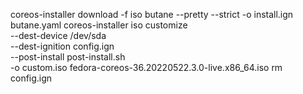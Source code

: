 coreos-installer download -f iso
butane --pretty --strict -o install.ign butane.yaml
coreos-installer iso customize \
    --dest-device /dev/sda \
    --dest-ignition config.ign \
    --post-install post-install.sh \
    -o custom.iso fedora-coreos-36.20220522.3.0-live.x86_64.iso
rm config.ign
